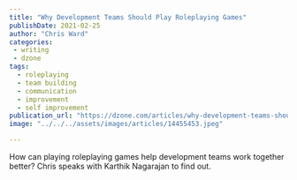```yaml
---
title: "Why Development Teams Should Play Roleplaying Games"
publishDate: 2021-02-25
author: "Chris Ward"
categories:
 - writing
 - dzone
tags:
  - roleplaying
  - team building
  - communication
  - improvement
  - self improvement
publication_url: "https://dzone.com/articles/why-development-teams-should-play-roleplay-games"
image: "../../../assets/images/articles/14455453.jpeg"

---
```

How can playing roleplaying games help development teams work together better? Chris speaks with Karthik Nagarajan to find out.

